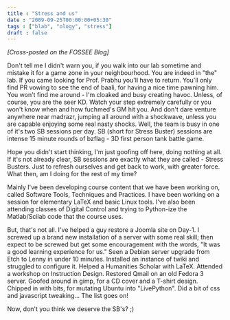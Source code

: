 ```yaml
---
title : "Stress and us"
date : "2009-09-25T00:00:00+05:30"
tags : ["blab", "ology", "stress"]
draft : false
---
```


_[Cross-posted on the FOSSEE Blog]_

Don't tell me I didn't warn you, if you walk into our lab sometime
and mistake it for a game zone in your neighbourhood. You are
indeed in "the" lab. If you came looking for Prof. Prabhu you'll
have to return. You'll only find PR vowing to see the end of
baali, for having a nice time pawning him. You won't find me
around - I'm cloaked and busy creating havoc. Unless, of course,
you are the seer KD. Watch your step extremely carefully or you
won't know when and how fuchmed's GM hit you. And don't dare
venture anywhere near madrazr, jumping all around with a
shockwave, unless you are capable enjoying some real nasty
shocks. Well, the team is busy in one of it's two SB sessions per
day. SB (short for Stress Buster) sessions are intense 15 minute
rounds of bzflag - 3D first person tank battle game.

Hope you didn't start thinking, I'm just goofing off here, doing
nothing at all. If it's not already clear, SB sessions are exactly
what they are called - Stress Busters. Just to refresh ourselves
and get back to work, with greater force. What then, am I doing
for the rest of my time?

Mainly I've been developing course content that we have been
working on, called Software Tools, Techniques and Practices. I
have been working on a session for elementary LaTeX and basic
Linux tools. I've also been attending classes of Digital Control
and trying to Python-ize the Matlab/Scilab code that the course
uses.

But, that's not all. I've helped a guy restore a Joomla site on
Day-1. I screwed up a brand new installation of a server with some
real skill; then expect to be screwed but get some encouragement
with the words, "It was a good learning experience for us." Seen a
Debian server upgrade from Etch to Lenny in under 10
minutes. Installed an instance of twiki and struggled to configure
it. Helped a Humanities Scholar with LaTeX. Attended a workshop on
Instruction Design. Restored Qmail on an old Fedora 3
server. Goofed around in gimp, for a CD cover and a T-shirt
design. Chipped in with bits, for mutating Ubuntu into
"LivePython". Did a bit of css and javascript tweaking... The list
goes on!

Now, don't you think we deserve the SB's? ;)
